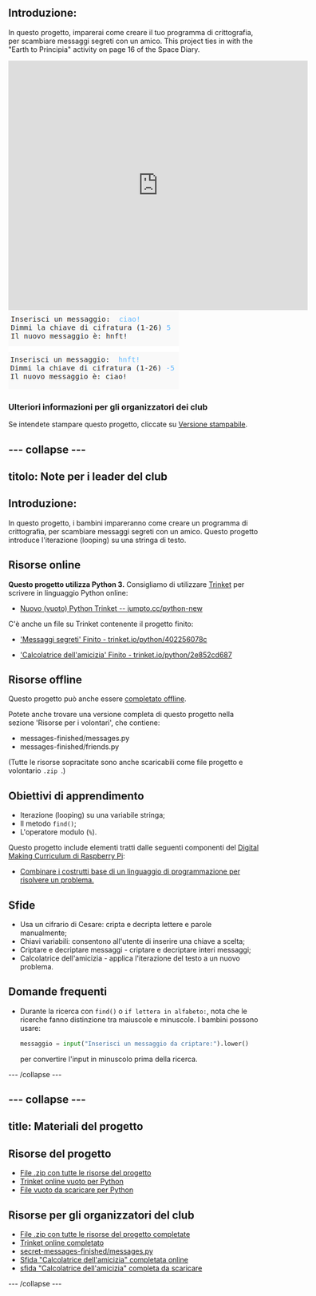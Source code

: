 ## Introduzione:

In questo progetto, imparerai come creare il tuo programma di crittografia, per scambiare messaggi segreti con un amico. This project ties in with the "Earth to Principia" activity on page 16 of the Space Diary.

<div class="trinket">
  <iframe src="https://trinket.io/embed/python/402256078c?outputOnly=true&start=result" width="600" height="500" frameborder="0" marginwidth="0" marginheight="0" allowfullscreen>
  </iframe>
  <img src="images/messages-finished.png">
</div>

### Ulteriori informazioni per gli organizzatori dei club

Se intendete stampare questo progetto, cliccate su [Versione stampabile](https://projects.raspberrypi.org/en/projects/secret-messages/print).

## \--- collapse \---

## titolo: Note per i leader del club

## Introduzione:

In questo progetto, i bambini impareranno come creare un programma di crittografia, per scambiare messaggi segreti con un amico. Questo progetto introduce l'iterazione (looping) su una stringa di testo.

## Risorse online

**Questo progetto utilizza Python 3.** Consigliamo di utilizzare [Trinket](https://trinket.io/) per scrivere in linguaggio Python online:

* [Nuovo (vuoto) Python Trinket -- jumpto.cc/python-new](http://jumpto.cc/python-new)

C'è anche un file su Trinket contenente il progetto finito:

* ['Messaggi segreti' Finito - trinket.io/python/402256078c](https://trinket.io/python/402256078c)

* ['Calcolatrice dell'amicizia' Finito - trinket.io/python/2e852cd687](https://trinket.io/python/2e852cd687)

## Risorse offline

Questo progetto può anche essere [completato offline](https://www.codeclubprojects.org/en-GB/resources/python-working-offline/).

Potete anche trovare una versione completa di questo progetto nella sezione 'Risorse per i volontari', che contiene:

* messages-finished/messages.py
* messages-finished/friends.py

(Tutte le risorse sopracitate sono anche scaricabili come file progetto e volontario `.zip `.)

## Obiettivi di apprendimento

* Iterazione (looping) su una variabile stringa;
* Il metodo `find()`;
* L'operatore modulo (`%`).

Questo progetto include elementi tratti dalle seguenti componenti del [Digital Making Curriculum di Raspberry Pi](http://rpf.io/curriculum):

* [Combinare i costrutti base di un linguaggio di programmazione per risolvere un problema.](https://www.raspberrypi.org/curriculum/programming/builder)

## Sfide

* Usa un cifrario di Cesare: cripta e decripta lettere e parole manualmente;
* Chiavi variabili: consentono all'utente di inserire una chiave a scelta;
* Criptare e decriptare messaggi - criptare e decriptare interi messaggi;
* Calcolatrice dell'amicizia - applica l'iterazione del testo a un nuovo problema.

## Domande frequenti

* Durante la ricerca con `find()` o `if lettera in alfabeto:`, nota che le ricerche fanno distinzione tra maiuscole e minuscole. I bambini possono usare:
    
    ```python
    messaggio = input("Inserisci un messaggio da criptare:").lower()
    ```
    
    per convertire l'input in minuscolo prima della ricerca.

\--- /collapse \---

## \--- collapse \---

## title: Materiali del progetto

## Risorse del progetto

* [File .zip con tutte le risorse del progetto](resources/secret-messages-project-resources.zip)
* [Trinket online vuoto per Python](http://jumpto.cc/python-new)
* [File vuoto da scaricare per Python](resources/new-new.py)

## Risorse per gli organizzatori del club

* [File .zip con tutte le risorse del progetto completate](resources/secret-messages-volunteer-resources.zip)
* [Trinket online completato](https://trinket.io/python/402256078c)
* [secret-messages-finished/messages.py](resources/secret-messages-finished-messages.py)
* [Sfida "Calcolatrice dell'amicizia" completata online](https://trinket.io/python/2e852cd687)
* [sfida "Calcolatrice dell'amicizia" completa da scaricare](resources/friendship-calculator-finished-friends.py)

\--- /collapse \---
